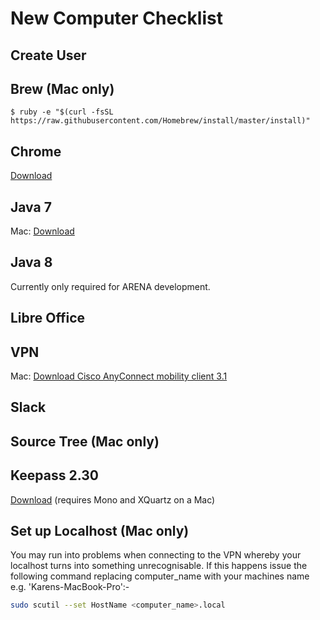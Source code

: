 New Computer Checklist
======================

Create User
-----------

Brew (Mac only)
---------------
`$ ruby -e "$(curl -fsSL https://raw.githubusercontent.com/Homebrew/install/master/install)"`

Chrome
------
[Download](http://www.google.com/chrome/)

Java 7
------
Mac: [Download](https://s3-ap-southeast-2.amazonaws.com/stocksoftware-installers/jdk7/mac/jdk-7u79-macosx-x64.dmg)

Java 8
------
Currently only required for ARENA development.

Libre Office
------------

VPN
---
Mac: [Download Cisco AnyConnect mobility client 3.1](https://s3-ap-southeast-2.amazonaws.com/stocksoftware-installers/CiscoAnyConnect/mac/anyconnect-macosx-i386-3.1.06079-k9.dmg)

Slack
-----

Source Tree (Mac only)
----------------------

Keepass 2.30
------------
[Download](http://keepass.info/download.html) (requires Mono and XQuartz on a Mac)


Set up Localhost (Mac only)
----------------
You may run into problems when connecting to the VPN whereby your localhost turns into something unrecognisable.  If this happens issue the following command replacing computer_name with your machines name e.g. 'Karens-MacBook-Pro':-
```sh
sudo scutil --set HostName <computer_name>.local
```